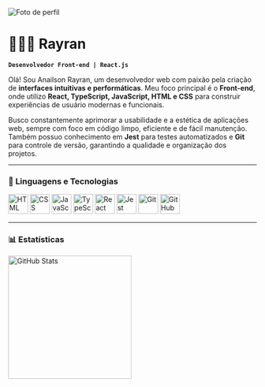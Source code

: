 ![Foto de perfil](https://github.com/user-attachments/assets/4fec5b90-5202-4c1b-bca7-9470ea9303ad)

# 👩🏻‍💻 Rayran

**`Desenvolvedor Front-end | React.js`**

Olá! Sou Anailson Rayran, um desenvolvedor web com paixão pela criação de **interfaces intuitivas e performáticas**. Meu foco principal é o **Front-end**, onde utilizo **React, TypeScript, JavaScript, HTML e CSS** para construir experiências de usuário modernas e funcionais.

Busco constantemente aprimorar a usabilidade e a estética de aplicações web, sempre com foco em código limpo, eficiente e de fácil manutenção. Também possuo conhecimento em **Jest** para testes automatizados e **Git** para controle de versão, garantindo a qualidade e organização dos projetos.

---

### 🤖 Linguagens e Tecnologias

<p align="left">
  <img alt="HTML" title="HTML" width="40px" src="https://cdn.jsdelivr.net/gh/devicons/devicon/icons/html5/html5-original.svg" />
  <img alt="CSS" title="CSS" width="40px" src="https://cdn.jsdelivr.net/gh/devicons/devicon/icons/css3/css3-original.svg" />
  <img alt="JavaScript" title="JavaScript" width="40px" src="https://cdn.jsdelivr.net/gh/devicons/devicon/icons/javascript/javascript-original.svg" />
  <img alt="TypeScript" title="TypeScript" width="40px" src="https://cdn.jsdelivr.net/gh/devicons/devicon/icons/typescript/typescript-original.svg" />
  <img alt="React" title="React" width="40px" src="https://cdn.jsdelivr.net/gh/devicons/devicon/icons/react/react-original.svg" />
  <img alt="Jest" title="Jest" width="40px" src="https://cdn.jsdelivr.net/gh/devicons/devicon/icons/jest/jest-plain.svg" />
  <img alt="Git" title="Git" width="40px" src="https://cdn.jsdelivr.net/gh/devicons/devicon/icons/git/git-original.svg" />
  <img alt="GitHub" title="GitHub" width="40px" src="https://cdn.jsdelivr.net/gh/devicons/devicon/icons/github/github-original.svg" />
</p>

---

### 📊 Estatísticas

<p>
  <img align="left" alt="GitHub Stats" height="250" src="https://github-readme-stats.vercel.app/api/top-langs/?username=RayranTech&theme=tokyonight&layout=compact&custom_title=Tecnologias&langs_count=9" />
</p>
